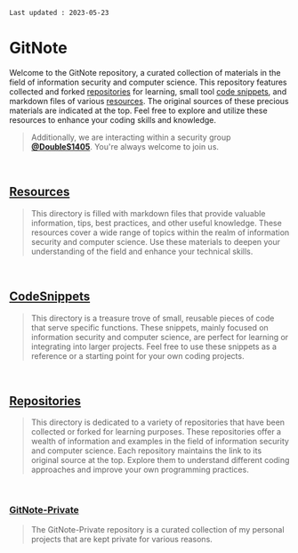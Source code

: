 	Last updated : 2023-05-23
	
# GitNote

Welcome to the GitNote repository, a curated collection of materials in the field of information security and computer science. This repository features collected and forked [repositories](https://github.com/Juwon1405/GitNote/tree/main/Repositories) for learning, small tool [code snippets](https://github.com/Juwon1405/GitNote/tree/main/CodeSnippets), and markdown files of various [resources](https://github.com/Juwon1405/GitNote/tree/main/Resources). The original sources of these precious materials are indicated at the top. Feel free to explore and utilize these resources to enhance your coding skills and knowledge.

> Additionally, we are interacting within a security group [**@DoubleS1405**](https://github.com/DoubleS1405). You're always welcome to join us.

<br>

## [Resources](https://github.com/Juwon1405/GitNote/tree/main/Resources)

> This directory is filled with markdown files that provide valuable information, tips, best practices, and other useful knowledge. These resources cover a wide range of topics within the realm of information security and computer science. Use these materials to deepen your understanding of the field and enhance your technical skills.

<br>

## [CodeSnippets](https://github.com/Juwon1405/GitNote/tree/main/CodeSnippets)

> This directory is a treasure trove of small, reusable pieces of code that serve specific functions. These snippets, mainly focused on information security and computer science, are perfect for learning or integrating into larger projects. Feel free to use these snippets as a reference or a starting point for your own coding projects.

<br>

## [Repositories](https://github.com/Juwon1405/GitNote/tree/main/Repositories)

> This directory is dedicated to a variety of repositories that have been collected or forked for learning purposes. These repositories offer a wealth of information and examples in the field of information security and computer science. Each repository maintains the link to its original source at the top. Explore them to understand different coding approaches and improve your own programming practices.

<br>

### [GitNote-Private](https://github.com/Juwon1405/GitNote-Private)

> The GitNote-Private repository is a curated collection of my personal projects that are kept private for various reasons.
